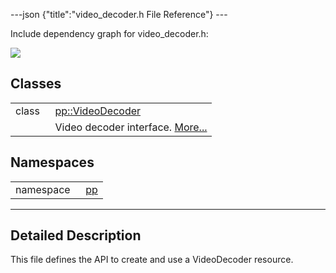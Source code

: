 ---json {"title":"video\_decoder.h File Reference"} ---

Include dependency graph for video\_decoder.h:

![](/docs/native-client/pepper_stable/cpp/video__decoder_8h__incl.png)

Classes
-------

<table><tbody><tr class="odd"><td style="text-align: right;">class  </td><td><a href="/docs/native-client/pepper_stable/cpp/classpp_1_1_video_decoder/" class="el">pp::VideoDecoder</a></td></tr><tr class="even"><td style="text-align: right;"> </td><td>Video decoder interface. <a href="/docs/native-client/pepper_stable/cpp/classpp_1_1_video_decoder#details">More...</a><br />
</td></tr></tbody></table>

Namespaces
----------

<table><tbody><tr class="odd"><td style="text-align: right;">namespace  </td><td><a href="/docs/native-client/pepper_stable/cpp/namespacepp/" class="el">pp</a></td></tr></tbody></table>

------------------------------------------------------------------------

<span id="details" class="anchor" style="margin: 0;"></span>

Detailed Description
--------------------

This file defines the API to create and use a VideoDecoder resource.
